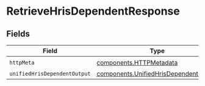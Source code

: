 # RetrieveHrisDependentResponse


## Fields

| Field                                                                                          | Type                                                                                           | Required                                                                                       | Description                                                                                    |
| ---------------------------------------------------------------------------------------------- | ---------------------------------------------------------------------------------------------- | ---------------------------------------------------------------------------------------------- | ---------------------------------------------------------------------------------------------- |
| `httpMeta`                                                                                     | [components.HTTPMetadata](../../models/components/httpmetadata.md)                             | :heavy_check_mark:                                                                             | N/A                                                                                            |
| `unifiedHrisDependentOutput`                                                                   | [components.UnifiedHrisDependentOutput](../../models/components/unifiedhrisdependentoutput.md) | :heavy_minus_sign:                                                                             | N/A                                                                                            |